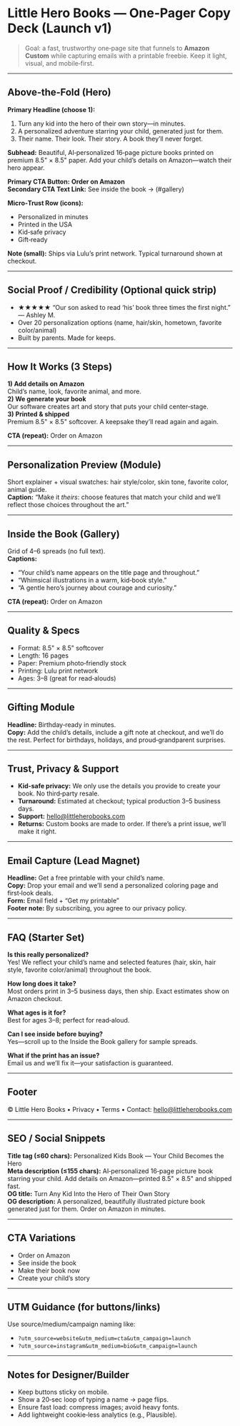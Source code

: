 # Little Hero Books — One‑Pager Copy Deck (Launch v1)

> Goal: a fast, trustworthy one‑page site that funnels to **Amazon Custom** while capturing emails with a printable freebie. Keep it light, visual, and mobile‑first.

---

## Above‑the‑Fold (Hero)
**Primary Headline (choose 1):**
1. Turn any kid into the hero of their own story—in minutes.
2. A personalized adventure starring your child, generated just for them.
3. Their name. Their look. Their story. A book they’ll never forget.

**Subhead:**
Beautiful, AI‑personalized 16‑page picture books printed on premium 8.5" × 8.5" paper. Add your child’s details on Amazon—watch their hero appear.

**Primary CTA Button:** **Order on Amazon**  
**Secondary CTA Text Link:** See inside the book → (#gallery)

**Micro‑Trust Row (icons):**  
- Personalized in minutes  
- Printed in the USA  
- Kid‑safe privacy  
- Gift‑ready

**Note (small):** Ships via Lulu’s print network. Typical turnaround shown at checkout.

---

## Social Proof / Credibility (Optional quick strip)
- ★★★★★ “Our son asked to read ‘his’ book three times the first night.” — Ashley M.  
- Over 20 personalization options (name, hair/skin, hometown, favorite color/animal)  
- Built by parents. Made for keeps.

---

## How It Works (3 Steps)
**1) Add details on Amazon**  
Child’s name, look, favorite animal, and more.  
**2) We generate your book**  
Our software creates art and story that puts your child center‑stage.  
**3) Printed & shipped**  
Premium 8.5" × 8.5" softcover. A keepsake they’ll read again and again.

**CTA (repeat):** Order on Amazon

---

## Personalization Preview (Module)
Short explainer + visual swatches: hair style/color, skin tone, favorite color, animal guide.  
**Caption:** “Make it *theirs*: choose features that match your child and we’ll reflect those choices throughout the art.”

---

## Inside the Book (Gallery)
Grid of 4–6 spreads (no full text).  
**Captions:**
- “Your child’s name appears on the title page and throughout.”
- “Whimsical illustrations in a warm, kid‑book style.”
- “A gentle hero’s journey about courage and curiosity.”

**CTA (repeat):** Order on Amazon

---

## Quality & Specs
- Format: 8.5" × 8.5" softcover  
- Length: 16 pages  
- Paper: Premium photo‑friendly stock  
- Printing: Lulu print network  
- Ages: 3–8 (great for read‑alouds)

---

## Gifting Module
**Headline:** Birthday‑ready in minutes.  
**Copy:** Add the child’s details, include a gift note at checkout, and we’ll do the rest. Perfect for birthdays, holidays, and proud‑grandparent surprises.

---

## Trust, Privacy & Support
- **Kid‑safe privacy:** We only use the details you provide to create your book. No third‑party resale.  
- **Turnaround:** Estimated at checkout; typical production 3–5 business days.  
- **Support:** hello@littleherobooks.com  
- **Returns:** Custom books are made to order. If there’s a print issue, we’ll make it right.

---

## Email Capture (Lead Magnet)
**Headline:** Get a free printable with your child’s name.  
**Copy:** Drop your email and we’ll send a personalized coloring page and first‑look deals.  
**Form:** Email field + “Get my printable”  
**Footer note:** By subscribing, you agree to our privacy policy.

---

## FAQ (Starter Set)
**Is this really personalized?**  
Yes! We reflect your child’s name and selected features (hair, skin, hair style, favorite color/animal) throughout the book.

**How long does it take?**  
Most orders print in 3–5 business days, then ship. Exact estimates show on Amazon checkout.

**What ages is it for?**  
Best for ages 3–8; perfect for read‑aloud.

**Can I see inside before buying?**  
Yes—scroll up to the Inside the Book gallery for sample spreads.

**What if the print has an issue?**  
Email us and we’ll fix it—your satisfaction is guaranteed.

---

## Footer
© Little Hero Books • Privacy • Terms • Contact: hello@littleherobooks.com

---

## SEO / Social Snippets
**Title tag (≤60 chars):** Personalized Kids Book — Your Child Becomes the Hero  
**Meta description (≤155 chars):** AI‑personalized 16‑page picture book starring your child. Add details on Amazon—printed 8.5" × 8.5" and shipped fast.  
**OG title:** Turn Any Kid Into the Hero of Their Own Story  
**OG description:** A personalized, beautifully illustrated picture book generated just for them. Order on Amazon in minutes.

---

## CTA Variations
- Order on Amazon  
- See inside the book  
- Make their book now  
- Create your child’s story

---

## UTM Guidance (for buttons/links)
Use source/medium/campaign naming like:  
- `?utm_source=website&utm_medium=cta&utm_campaign=launch`  
- `?utm_source=instagram&utm_medium=bio&utm_campaign=launch`  

---

## Notes for Designer/Builder
- Keep buttons sticky on mobile.  
- Show a 20‑sec loop of typing a name → page flips.  
- Ensure fast load: compress images; avoid heavy fonts.  
- Add lightweight cookie‑less analytics (e.g., Plausible).

